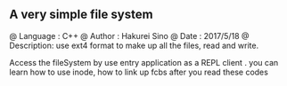## A very simple file system 

@ Language : C++
@ Author : Hakurei Sino
@ Date : 2017/5/18
@ Description: use ext4 format to make up all the files, read and write.

Access the fileSystem by use entry application as a REPL client .
you can learn how to use inode, how to link up fcbs after you read these codes

